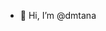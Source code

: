 - 👋 Hi, I’m @dmtana

<!---
dmtana/dmtana is a ✨ special ✨ repository because its `README.md` (this file) appears on your GitHub profile.
You can click the Preview link to take a look at your changes.
--->
